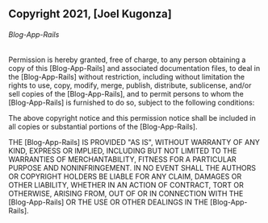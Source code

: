 ## Copyright 2021, [Joel Kugonza]

###### Blog-App-Rails

Permission is hereby granted, free of charge, to any person obtaining a copy of this [Blog-App-Rails] and associated documentation files, to deal in the [Blog-App-Rails] without restriction, including without limitation the rights to use, copy, modify, merge, publish, distribute, sublicense, and/or sell copies of the [Blog-App-Rails], and to permit persons to whom the [Blog-App-Rails] is furnished to do so, subject to the following conditions:

The above copyright notice and this permission notice shall be included in all copies or substantial portions of the [Blog-App-Rails].

THE [Blog-App-Rails] IS PROVIDED "AS IS", WITHOUT WARRANTY OF ANY KIND, EXPRESS OR IMPLIED, INCLUDING BUT NOT LIMITED TO THE WARRANTIES OF MERCHANTABILITY, FITNESS FOR A PARTICULAR PURPOSE AND NONINFRINGEMENT. IN NO EVENT SHALL THE AUTHORS OR COPYRIGHT HOLDERS BE LIABLE FOR ANY CLAIM, DAMAGES OR OTHER LIABILITY, WHETHER IN AN ACTION OF CONTRACT, TORT OR OTHERWISE, ARISING FROM, OUT OF OR IN CONNECTION WITH THE [Blog-App-Rails] OR THE USE OR OTHER DEALINGS IN THE [Blog-App-Rails].
